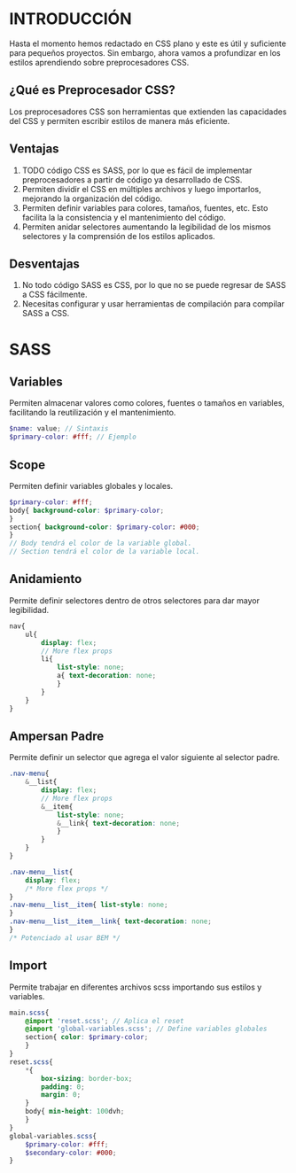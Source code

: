 # INTRODUCCIÓN
Hasta el momento hemos redactado en CSS plano y este es útil y suficiente para pequeños proyectos. Sin embargo, ahora vamos a profundizar en los estilos aprendiendo sobre preprocesadores CSS.
## ¿Qué es Preprocesador CSS?
Los preprocesadores CSS son herramientas que extienden las capacidades del CSS y permiten escribir estilos de manera más eficiente.
## Ventajas
1. TODO código CSS es SASS, por lo que es fácil de implementar preprocesadores a partir de código ya desarrollado de CSS.
2. Permiten dividir el CSS en múltiples archivos y luego importarlos, mejorando la organización del código.
3. Permiten definir variables para colores, tamaños, fuentes, etc. Esto facilita la la consistencia y el mantenimiento del código.
4. Permiten anidar selectores aumentando la legibilidad de los mismos selectores y la comprensión de los estilos aplicados.
## Desventajas
1. No todo código SASS es CSS, por lo que no se puede regresar de SASS a CSS fácilmente.
2. Necesitas configurar y usar herramientas de compilación para compilar SASS a CSS.

# SASS
## Variables
Permiten almacenar valores como colores, fuentes o tamaños en variables, facilitando la reutilización y el mantenimiento.
```scss
$name: value; // Sintaxis
$primary-color: #fff; // Ejemplo
```
## Scope
Permiten definir variables globales y locales.
```scss
$primary-color: #fff;
body{ background-color: $primary-color;
}
section{ background-color: $primary-color: #000;
}
// Body tendrá el color de la variable global.
// Section tendrá el color de la variable local.
```
## Anidamiento
Permite definir selectores dentro de otros selectores para dar mayor legibilidad.
```scss
nav{
    ul{
        display: flex;
        // More flex props
        li{
            list-style: none;
            a{ text-decoration: none;
            }
        }
    }
}
```
## Ampersan Padre
Permite definir un selector que agrega el valor siguiente al selector padre.
```scss
.nav-menu{
    &__list{
        display: flex;
        // More flex props
        &__item{
            list-style: none;
            &__link{ text-decoration: none;
            }
        }
    }
}
```
```css
.nav-menu__list{
    display: flex;
    /* More flex props */
}
.nav-menu__list__item{ list-style: none;
}
.nav-menu__list__item__link{ text-decoration: none;
}
/* Potenciado al usar BEM */
```
## Import
Permite trabajar en diferentes archivos scss importando sus estilos y variables.
```scss
main.scss{
    @import 'reset.scss'; // Aplica el reset
    @import 'global-variables.scss'; // Define variables globales
    section{ color: $primary-color;
    }
}
reset.scss{
    *{
        box-sizing: border-box;
        padding: 0;
        margin: 0;
    }
    body{ min-height: 100dvh;
    }
}
global-variables.scss{
    $primary-color: #fff;
    $secondary-color: #000;
}
```